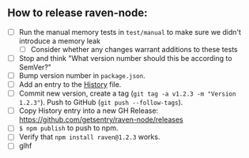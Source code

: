 ## How to release raven-node:
  * [ ] Run the manual memory tests in `test/manual` to make sure we didn't introduce a memory leak
    * [ ] Consider whether any changes warrant additions to these tests
  * [ ] Stop and think "What version number should this be according to SemVer?"
  * [ ] Bump version number in `package.json`.
  * [ ] Add an entry to the [History](https://github.com/getsentry/raven-node/blob/master/History.md) file.
  * [ ] Commit new version, create a tag (`git tag -a v1.2.3 -m "Version 1.2.3"`). Push to GitHub (`git push --follow-tags`).
  * [ ] Copy History entry into a new GH Release: https://github.com/getsentry/raven-node/releases
  * [ ] `$ npm publish` to push to npm.
  * [ ] Verify that `npm install raven@1.2.3` works.
  * [ ] glhf
